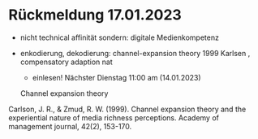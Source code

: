 # Rückmeldung 17.01.2023

- nicht technical affinität sondern: digitale Medienkompetenz
- enkodierung, dekodierung: channel-expansion theory 1999 Karlsen , compensatory adaption nat 
  - einlesen! Nächster Dienstag 11:00 am (14.01.2023)

  Channel expansion theory


 Carlson, J. R., & Zmud, R. W. (1999). Channel expansion theory and the experiential nature of media richness perceptions. Academy of management journal, 42(2), 153-170.